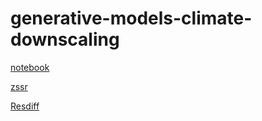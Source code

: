 # generative-models-climate-downscaling

[notebook](https://colab.research.google.com/drive/12Bq3f4Qsnf3yFBS9lFsQ21_wbjx6Nnwd#scrollTo=c25e4c74-8e49-406c-8e08-cc9eb29a89ef)

[zssr](https://colab.research.google.com/drive/1RDszO9TXlty_A8VBEBeVE5KqZ19AH8Mm?authuser=1#scrollTo=6uF9VNJkU6hy)

[Resdiff](https://colab.research.google.com/drive/1Iq9Jvhl8mf_P3ccHWBqEekof6Y2gTcfE?authuser=1#scrollTo=KZcCn2GZRUAs)
